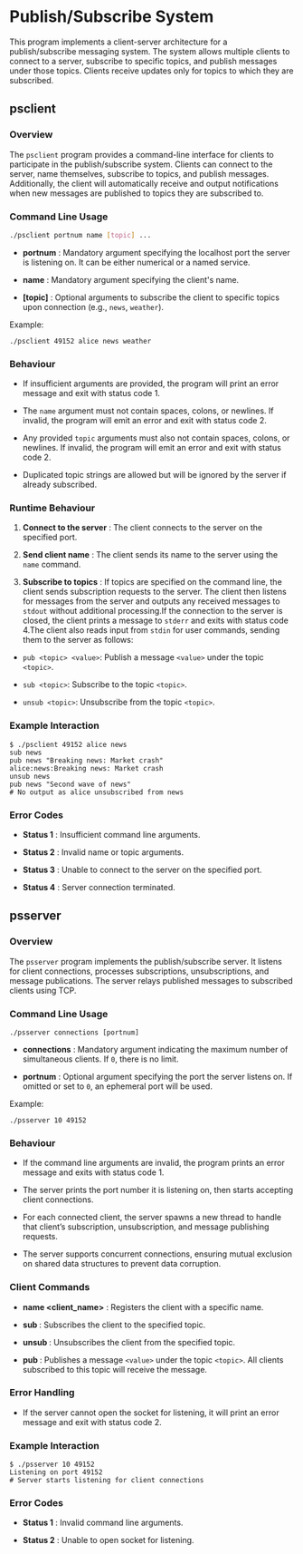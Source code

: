 # Publish/Subscribe System

This program implements a client-server architecture for a publish/subscribe messaging system. The system allows multiple clients to connect to a server, subscribe to specific topics, and publish messages under those topics. Clients receive updates only for topics to which they are subscribed.

## psclient

### Overview

The `psclient` program provides a command-line interface for clients to participate in the publish/subscribe system. Clients can connect to the server, name themselves, subscribe to topics, and publish messages. Additionally, the client will automatically receive and output notifications when new messages are published to topics they are subscribed to.

### Command Line Usage

```bash
./psclient portnum name [topic] ...
```
 
- **portnum** : Mandatory argument specifying the localhost port the server is listening on. It can be either numerical or a named service.
 
- **name** : Mandatory argument specifying the client's name.
 
- **[topic]** : Optional arguments to subscribe the client to specific topics upon connection (e.g., `news`, `weather`).

Example:


```Copy code
./psclient 49152 alice news weather
```

### Behaviour 

- If insufficient arguments are provided, the program will print an error message and exit with status code 1.
 
- The `name` argument must not contain spaces, colons, or newlines. If invalid, the program will emit an error and exit with status code 2.
 
- Any provided `topic` arguments must also not contain spaces, colons, or newlines. If invalid, the program will emit an error and exit with status code 2.

- Duplicated topic strings are allowed but will be ignored by the server if already subscribed.

### Runtime Behaviour 
 
1. **Connect to the server** : The client connects to the server on the specified port.
 
2. **Send client name** : The client sends its name to the server using the `name` command.
 
3. **Subscribe to topics** : If topics are specified on the command line, the client sends subscription requests to the server.
The client then listens for messages from the server and outputs any received messages to `stdout` without additional processing.If the connection to the server is closed, the client prints a message to `stderr` and exits with status code 4.The client also reads input from `stdin` for user commands, sending them to the server as follows: 
- `pub <topic> <value>`: Publish a message `<value>` under the topic `<topic>`.
 
- `sub <topic>`: Subscribe to the topic `<topic>`.
 
- `unsub <topic>`: Unsubscribe from the topic `<topic>`.

### Example Interaction 


```Copy code
$ ./psclient 49152 alice news
sub news
pub news "Breaking news: Market crash"
alice:news:Breaking news: Market crash
unsub news
pub news "Second wave of news"
# No output as alice unsubscribed from news
```

### Error Codes 
 
- **Status 1** : Insufficient command line arguments.
 
- **Status 2** : Invalid name or topic arguments.
 
- **Status 3** : Unable to connect to the server on the specified port.
 
- **Status 4** : Server connection terminated.

## psserver 

### Overview 
The `psserver` program implements the publish/subscribe server. It listens for client connections, processes subscriptions, unsubscriptions, and message publications. The server relays published messages to subscribed clients using TCP.
### Command Line Usage 


```Copy code
./psserver connections [portnum]
```
 
- **connections** : Mandatory argument indicating the maximum number of simultaneous clients. If `0`, there is no limit.
 
- **portnum** : Optional argument specifying the port the server listens on. If omitted or set to `0`, an ephemeral port will be used.

Example:


```Copy code
./psserver 10 49152
```

### Behaviour 

- If the command line arguments are invalid, the program prints an error message and exits with status code 1.

- The server prints the port number it is listening on, then starts accepting client connections.

- For each connected client, the server spawns a new thread to handle that client’s subscription, unsubscription, and message publishing requests.

- The server supports concurrent connections, ensuring mutual exclusion on shared data structures to prevent data corruption.

### Client Commands 
 
- **name <client_name>** : Registers the client with a specific name.
 
- **sub <topic>** : Subscribes the client to the specified topic.
 
- **unsub <topic>** : Unsubscribes the client from the specified topic.
 
- **pub <topic> <value>** : Publishes a message `<value>` under the topic `<topic>`. All clients subscribed to this topic will receive the message.

### Error Handling 

- If the server cannot open the socket for listening, it will print an error message and exit with status code 2.

### Example Interaction 


```Copy code
$ ./psserver 10 49152
Listening on port 49152
# Server starts listening for client connections
```

### Error Codes 
 
- **Status 1** : Invalid command line arguments.
 
- **Status 2** : Unable to open socket for listening.
